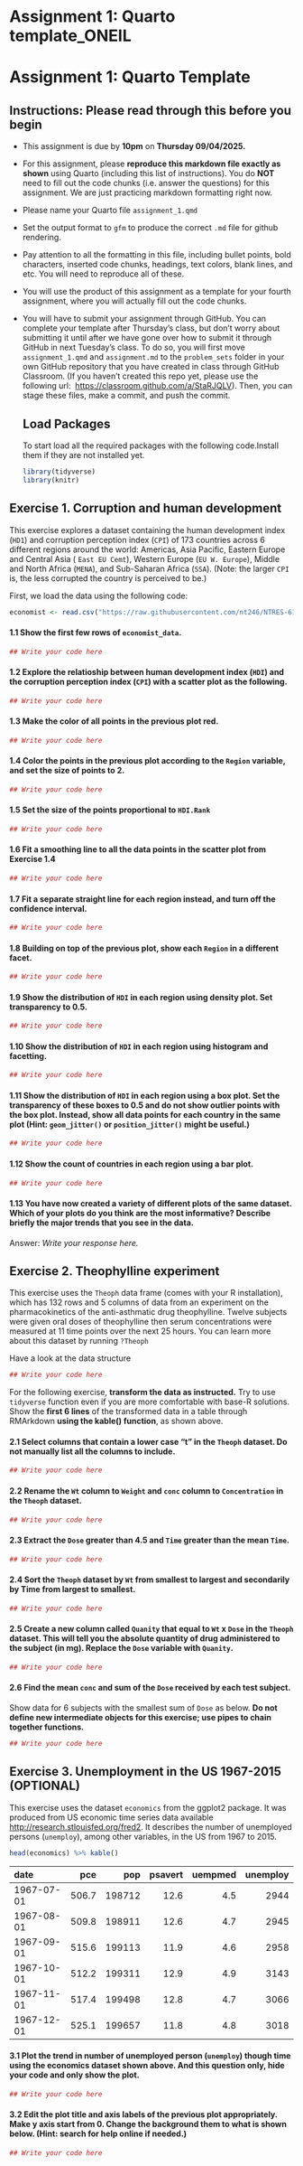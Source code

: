 # Assignment 1: Quarto template_ONEIL


# Assignment 1: Quarto Template

## Instructions: Please read through this before you begin

- This assignment is due by **10pm** on **Thursday 09/04/2025.**

- For this assignment, please **reproduce this markdown file exactly as
  shown** using Quarto (including this list of instructions). You do
  **NOT** need to fill out the code chunks (i.e. answer the questions)
  for this assignment. We are just practicing markdown formatting right
  now.

- Please name your Quarto file `assignment_1.qmd`

- Set the output format to `gfm` to produce the correct `.md` file for
  github rendering.

- Pay attention to all the formatting in this file, including bullet
  points, bold characters, inserted code chunks, headings, text colors,
  blank lines, and etc. You will need to reproduce all of these.

- You will use the product of this assignment as a template for your
  fourth assignment, where you will actually fill out the code chunks.

- You will have to submit your assignment through GitHub. You can
  complete your template after Thursday’s class, but don’t worry about
  submitting it until after we have gone over how to submit it through
  GitHub in next Tuesday’s class. To do so, you will first move
  `assignment_1.qmd` and `assignment.md` to the `problem_sets` folder in
  your own GitHub repository that you have created in class through
  GitHub Classroom. (If you haven’t created this repo yet, please use
  the following url:  <https://classroom.github.com/a/StaRJQLV>). Then,
  you can stage these files, make a commit, and push the commit.

  ## Load Packages

  To start load all the required packages with the following
  code.Install them if they are not installed yet.

  ``` r
  library(tidyverse)
  library(knitr)
  ```

## Exercise 1. Corruption and human development

This exercise explores a dataset containing the human development index
(`HD1`) and corruption perception index (`CPI`) of 173 countries across
6 different regions around the world: Americas, Asia Pacific, Eastern
Europe and Central Asia ( `East EU Cemt`), Western Europe
(`EU W. Europe`), Middle and North Africa (`MENA`), and Sub-Saharan
Africa (`SSA`). (Note: the larger `CPI` is, the less corrupted the
country is perceived to be.)

First, we load the data using the following code:

``` r
economist <- read.csv("https://raw.githubusercontent.com/nt246/NTRES-6100-data-science/master/datasets/EconomistData.csv")
```

#### 1.1 Show the first few rows of `economist_data`.

``` r
## Write your code here 
```

#### 1.2 Explore the relatioship between human development index (`HDI`) and the corruption perception index (`CPI`) with a scatter plot as the following.

``` r
## Write your code here
```

#### 1.3 Make the color of all points in the previous plot red.

``` r
## Write your code here
```

#### 1.4 Color the points in the previous plot according to the `Region` variable, and set the size of points to 2.

``` r
## Write your code here
```

#### 1.5 Set the size of the points proportional to `HDI.Rank`

``` r
## Write your code here
```

#### 1.6 Fit a smoothing line to all the data points in the scatter plot from Exercise 1.4

``` r
## Write your code here
```

#### 1.7 Fit a separate **straight line** for **each region** instead, and turn off the confidence interval.

``` r
## Write your code here
```

#### 1.8 Building on top of the previous plot, show each `Region` in a different facet.

``` r
## Write your code here
```

#### 1.9 Show the distribution of `HDI` in each region using density plot. Set transparency to 0.5.

``` r
## Write your code here
```

#### 1.10 Show the distribution of `HDI` in each region using histogram and facetting.

``` r
## Write your code here
```

#### 1.11 Show the distribution of `HDI` in each region using a box plot. Set the transparency of these boxes to 0.5 and do not show outlier points with the box plot. Instead, show all data points for each country in the same plot (Hint: `geom_jitter()` or `position_jitter()` might be useful.)

``` r
## Write your code here
```

#### 1.12 Show the count of countries in each region using a bar plot.

``` r
## Write your code here
```

#### 1.13 You have now created a variety of different plots of the same dataset. Which of your plots do you think are the most informative? Describe briefly the major trends that you see in the data.

Answer: *Write your response here.*

## Exercise 2. Theophylline experiment

This exercise uses the `Theoph` data frame (comes with your R
installation), which has 132 rows and 5 columns of data from an
experiment on the pharmacokinetics of the anti-asthmatic drug
theophylline. Twelve subjects were given oral doses of theophylline then
serum concentrations were measured at 11 time points over the next 25
hours. You can learn more about this dataset by running `?Theoph`

Have a look at the data structure

``` r
## Write your code here
```

For the following exercise, **transform the data as instructed.** Try to
use `tidyverse` function even if you are more comfortable with base-R
solutions. Show the **first 6 lines** of the transformed data in a table
through RMArkdown **using the kable() function**, as shown above.

#### 2.1 Select columns that contain a lower case “t” in the `Theoph` dataset. Do not manually list all the columns to include.

``` r
## Write your code here
```

#### 2.2 Rename the `Wt` column to `Weight` and `conc` column to `Concentration` in the `Theoph` dataset.

``` r
## Write your code here
```

#### 2.3 Extract the `Dose` greater than 4.5 and `Time` greater than the mean `Time`.

``` r
## Write your code here
```

#### 2.4 Sort the `Theoph` dataset by `Wt` from smallest to largest and secondarily by Time from largest to smallest.

``` r
## Write your code here
```

#### 2.5 Create a new column called `Quanity` that equal to `Wt` x `Dose` in the `Theoph` dataset. This will tell you the absolute quantity of drug administered to the subject (in mg). Replace the `Dose` variable with `Quanity`.

``` r
## Write your code here
```

#### 2.6 Find the mean `conc` and sum of the `Dose` received by each test subject.

Show data for 6 subjects with the smallest sum of `Dose` as below. **Do
not define new intermediate objects for this exercise; use pipes to
chain together functions.**

``` r
## Write your code here
```

## Exercise 3. Unemployment in the US 1967-2015 (OPTIONAL)

This exercise uses the dataset `economics` from the ggplot2 package. It
was produced from US economic time series data available
<http://research.stlouisfed.org/fred2>. It describes the number of
unemployed persons (`unemploy`), among other variables, in the US from
1967 to 2015.

``` r
head(economics) %>% kable()
```

| date       |   pce |    pop | psavert | uempmed | unemploy |
|:-----------|------:|-------:|--------:|--------:|---------:|
| 1967-07-01 | 506.7 | 198712 |    12.6 |     4.5 |     2944 |
| 1967-08-01 | 509.8 | 198911 |    12.6 |     4.7 |     2945 |
| 1967-09-01 | 515.6 | 199113 |    11.9 |     4.6 |     2958 |
| 1967-10-01 | 512.2 | 199311 |    12.9 |     4.9 |     3143 |
| 1967-11-01 | 517.4 | 199498 |    12.8 |     4.7 |     3066 |
| 1967-12-01 | 525.1 | 199657 |    11.8 |     4.8 |     3018 |

#### 3.1 Plot the trend in number of unemployed person (`unemploy`) though time using the economics dataset shown above. And this question only, hide your code and only show the plot.

``` r
## Write your code here
```

#### 3.2 Edit the plot title and axis labels of the previous plot appropriately. Make y axis start from 0. Change the background them to what is shown below. (Hint: search for help online if needed.)

``` r
## Write your code here
```
